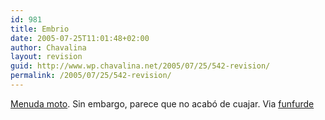```yaml
---
id: 981
title: Embrio
date: 2005-07-25T11:01:48+02:00
author: Chavalina
layout: revision
guid: http://www.wp.chavalina.net/2005/07/25/542-revision/
permalink: /2005/07/25/542-revision/
---
```

<a href="http://www.forbes.com/lifestyle/2003/11/04/cx_dl_1104vow.html" target="_blank">Menuda moto</a>. Sin embargo, parece que no acab&oacute; de cuajar. Via <a href="http://funfurde.blogspot.com/2005/07/embrio.html" target="_blank">funfurde</a>